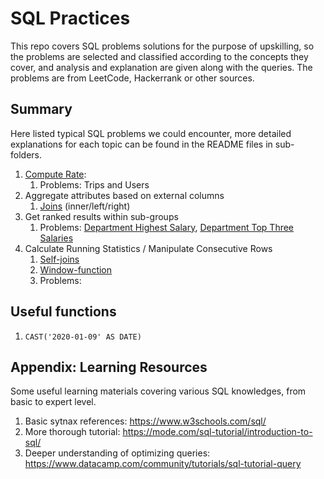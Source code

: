 # SQL Practices

This repo covers SQL problems solutions for the purpose of upskilling, so the problems are selected and classified according to the concepts they cover, and analysis and explanation are given along with the queries. The problems are from LeetCode, Hackerrank or other sources. 

## Summary

Here listed typical SQL problems we could encounter, more detailed explanations for each topic can be found in the README files in sub-folders. 

1. [Compute Rate](https://github.com/yangmexi/practice-sql/blob/master/LeetCode/compute-rate/):
   1. Problems: Trips and Users
2. Aggregate attributes based on external columns
   1. [Joins](https://github.com/yangmexi/practice-sql/tree/master/LeetCode/joins) (inner/left/right)
3. Get ranked results within sub-groups
   1. Problems: [Department Highest Salary](https://leetcode.com/problems/department-highest-salary/), [Department Top Three Salaries](https://leetcode.com/problems/department-top-three-salaries/)
4. Calculate Running Statistics / Manipulate Consecutive Rows
   1. [Self-joins](https://github.com/yangmexi/practice-sql/tree/master/LeetCode/self-join)
   2. [Window-function](https://github.com/yangmexi/practice-sql/tree/master/LeetCode/window-function)
   3. Problems: 

## Useful functions

1. `CAST('2020-01-09' AS DATE)`

## Appendix: Learning Resources

Some useful learning materials covering various SQL knowledges, from basic to expert level. 

1. Basic sytnax references: https://www.w3schools.com/sql/
2. More thorough tutorial: https://mode.com/sql-tutorial/introduction-to-sql/
3. Deeper understanding of optimizing queries: https://www.datacamp.com/community/tutorials/sql-tutorial-query

